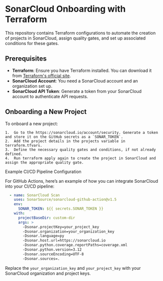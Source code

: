 # SonarCloud Onboarding with Terraform

This repository contains Terraform configurations to automate the creation of projects in SonarCloud, assign quality gates, and set up associated conditions for these gates.

## Prerequisites

- **Terraform**: Ensure you have Terraform installed. You can download it from [Terraform's official site](https://www.terraform.io/downloads.html).
- **SonarCloud Account**: You need a SonarCloud account and an organization set up.
- **SonarCloud API Token**: Generate a token from your SonarCloud account to authenticate API requests.

## Onboarding a New Project

To onboard a new project:

	1.	Go to the https://sonarcloud.io/account/security. Generate a token and store it on the GitHub secrets as a `SONAR_TOKEN`.
    2.  Add the project details in the projects variable in terraform.tfvars.
	3.	Define the necessary quality gates and conditions, if not already defined.
	4.	Run terraform apply again to create the project in SonarCloud and assign the appropriate quality gate.

Example CI/CD Pipeline Configuration

For GitHub Actions, here’s an example of how you can integrate SonarCloud into your CI/CD pipeline:

```yaml
  - name: SonarCloud Scan
    uses: SonarSource/sonarcloud-github-action@v1.5
    env:
      SONAR_TOKEN: ${{ secrets.SONAR_TOKEN }}
    with:
      projectBaseDir: custom-dir
      args: >
        -Dsonar.projectKey=your_project_key
        -Dsonar.organization=your_organization_key
        -Dsonar.language=py
        -Dsonar.host.url=https://sonarcloud.io
        -Dsonar.python.coverage.reportPaths=coverage.xml
        -Dsonar.python.version=3.12
        -Dsonar.sourceEncoding=UTF-8
        -Dsonar.sources=.
```

Replace the `your_organization_key` and `your_project_key` with your SonarCloud organization and project keys.